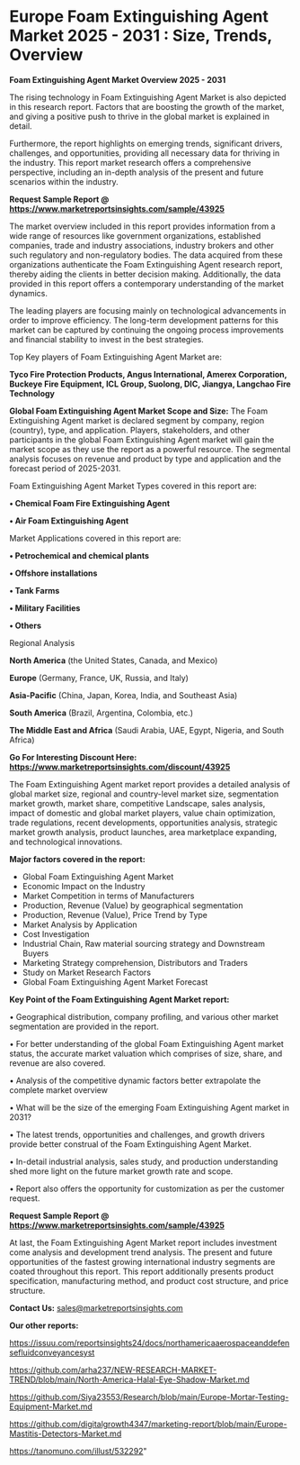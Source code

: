 # Europe Foam Extinguishing Agent Market 2025 - 2031 : Size, Trends, Overview

<Strong> Foam Extinguishing Agent Market Overview 2025 - 2031</strong>

The rising technology in Foam Extinguishing Agent Market is also depicted in this research report. Factors that are boosting the growth of the market, and giving a positive push to thrive in the global market is explained in detail.

Furthermore, the report highlights on emerging trends, significant drivers, challenges, and opportunities, providing all necessary data for thriving in the industry. This report market research offers a comprehensive perspective, including an in-depth analysis of the present and future scenarios within the industry.

<strong>Request Sample Report @ <a href=https://www.marketreportsinsights.com/sample/43925>https://www.marketreportsinsights.com/sample/43925</a></strong>

The market overview included in this report provides information from a wide range of resources like government organizations, established companies, trade and industry associations, industry brokers and other such regulatory and non-regulatory bodies. The data acquired from these organizations authenticate the Foam Extinguishing Agent research report, thereby aiding the clients in better decision making. Additionally, the data provided in this report offers a contemporary understanding of the market dynamics.

The leading players are focusing mainly on technological advancements in order to improve efficiency. The long-term development patterns for this market can be captured by continuing the ongoing process improvements and financial stability to invest in the best strategies.

Top Key players of Foam Extinguishing Agent Market are:

<strong>Tyco Fire Protection Products, Angus International, Amerex Corporation, Buckeye Fire Equipment, ICL Group, Suolong, DIC, Jiangya, Langchao Fire Technology</strong>

<strong><b>Global Foam Extinguishing Agent Market Scope and Size:</b></strong>
The Foam Extinguishing Agent market is declared segment by company, region (country), type, and application. Players, stakeholders, and other participants in the global Foam Extinguishing Agent market will gain the market scope as they use the report as a powerful resource. The segmental analysis focuses on revenue and product by type and application and the forecast period of 2025-2031.

Foam Extinguishing Agent Market Types covered in this report are:

<strong>•  Chemical Foam Fire Extinguishing Agent

•  Air Foam Extinguishing Agent</strong>

Market Applications covered in this report are:

<strong>•  Petrochemical and chemical plants

•  Offshore installations

•  Tank Farms

•  Military Facilities

•  Others</strong> 

Regional Analysis

<strong>North America</strong> (the United States, Canada, and Mexico)

<strong>Europe</strong> (Germany, France, UK, Russia, and Italy)

<strong>Asia-Pacific</strong> (China, Japan, Korea, India, and Southeast Asia)

<strong>South America</strong> (Brazil, Argentina, Colombia, etc.)

<strong>The Middle East and Africa</strong> (Saudi Arabia, UAE, Egypt, Nigeria, and South Africa)

<strong>Go For Interesting Discount Here: <a href=https://www.marketreportsinsights.com/discount/43925>https://www.marketreportsinsights.com/discount/43925</a></strong>

The Foam Extinguishing Agent market report provides a detailed analysis of global market size, regional and country-level market size, segmentation market growth, market share, competitive Landscape, sales analysis, impact of domestic and global market players, value chain optimization, trade regulations, recent developments, opportunities analysis, strategic market growth analysis, product launches, area marketplace expanding, and technological innovations.

<strong><b>Major factors covered in the report:</b></strong>
<ul>
  <li>Global Foam Extinguishing Agent Market </li>
  <li>Economic Impact on the Industry</li>
  <li>Market Competition in terms of Manufacturers</li>
  <li>Production, Revenue (Value) by geographical segmentation</li>
  <li>Production, Revenue (Value), Price Trend by Type</li>
  <li>Market Analysis by Application</li>
  <li>Cost Investigation</li>
  <li>Industrial Chain, Raw material sourcing strategy and Downstream Buyers</li>
  <li>Marketing Strategy comprehension, Distributors and Traders</li>
  <li>Study on Market Research Factors</li>
  <li>Global Foam Extinguishing Agent Market Forecast</li>
</ul>

<strong><b>Key Point of the Foam Extinguishing Agent Market report:</b></strong>

• Geographical distribution, company profiling, and various other market segmentation are provided in the report.

• For better understanding of the global Foam Extinguishing Agent market status, the accurate market valuation which comprises of size, share, and revenue are also covered.

• Analysis of the competitive dynamic factors better extrapolate the complete market overview

• What will be the size of the emerging Foam Extinguishing Agent market in 2031?

• The latest trends, opportunities and challenges, and growth drivers provide better construal of the Foam Extinguishing Agent Market.

• In-detail industrial analysis, sales study, and production understanding shed more light on the future market growth rate and scope.

• Report also offers the opportunity for customization as per the customer request.

<strong>Request Sample Report @ <a href=https://www.marketreportsinsights.com/sample/43925>https://www.marketreportsinsights.com/sample/43925</a></strong>

At last, the Foam Extinguishing Agent Market report includes investment come analysis and development trend analysis. The present and future opportunities of the fastest growing international industry segments are coated throughout this report. This report additionally presents product specification, manufacturing method, and product cost structure, and price structure.

<strong>Contact Us:</strong>
sales@marketreportsinsights.com

<strong>Our other reports:</strong>

<a href=https://issuu.com/reportsinsights24/docs/northamericaaerospaceanddefensefluidconveyancesyst>https://issuu.com/reportsinsights24/docs/northamericaaerospaceanddefensefluidconveyancesyst</a>

<a href=https://github.com/arha237/NEW-RESEARCH-MARKET-TREND/blob/main/North-America-Halal-Eye-Shadow-Market.md>https://github.com/arha237/NEW-RESEARCH-MARKET-TREND/blob/main/North-America-Halal-Eye-Shadow-Market.md</a>

<a href=https://github.com/Siya23553/Research/blob/main/Europe-Mortar-Testing-Equipment-Market.md>https://github.com/Siya23553/Research/blob/main/Europe-Mortar-Testing-Equipment-Market.md</a>

<a href=https://github.com/digitalgrowth4347/marketing-report/blob/main/Europe-Mastitis-Detectors-Market.md>https://github.com/digitalgrowth4347/marketing-report/blob/main/Europe-Mastitis-Detectors-Market.md</a>

<a href=https://tanomuno.com/illust/532292>https://tanomuno.com/illust/532292</a>"
